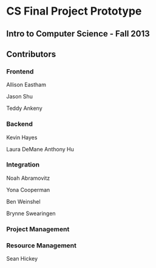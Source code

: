 # CS Final Project Prototype

## Intro to Computer Science - Fall 2013

## Contributors

### Frontend
Allison Eastham

Jason Shu

Teddy Ankeny

### Backend
Kevin Hayes

Laura DeMane
Anthony Hu

### Integration

Noah Abramovitz

Yona Cooperman

Ben Weinshel

Brynne Swearingen

### Project Management

### Resource Management
Sean Hickey
